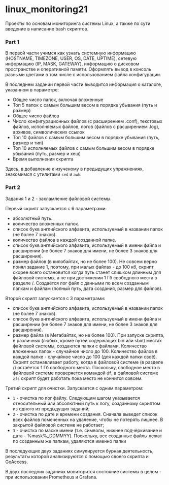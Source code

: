 # linux_monitoring21

Проекты по основам мониторинга системы Linux, а также по сути введение в написание bash скриптов.

### Part 1

В первой части учимся как узнать системную информацию (HOSTNAME, TIMEZONE, USER, OS, DATE, UPTIME), сетевую информацию (IP, MASK, GATEWAY), информацию о дисковом пространстве и оперативной памяти. Оформлять вывод в консоль разными цветами в том числе с использованием файла конфигурации.

В последнем задании первой части выводится информация о каталоге, указанном в параметре:
 - Общее число папок, включая вложенные
 - Топ 5 папок с самым большим весом в порядке убывания (путь и размер)
 - Общее число файлов
 - Число конфигурационных файлов (с расширением .conf), текстовых файлов, исполняемых файлов, логов (файлов с расширением .log), архивов, символических ссылок
 - Топ 10 файлов с самым большим весом в порядке убывания (путь, размер и тип)
 - Топ 10 исполняемых файлов с самым большим весом в порядке убывания (путь, размер и хеш)
 - Время выполнения скрипта

Здесь, в добавление к изученому в предыдущих упражнениях, знакомимся с утилитами `sed` и `awk`.

### Part 2

Задания 1 и 2 - захламление файловой системы.

Первый скрипт запускается с 6 параметрами: 
 - абсолютный путь. 
 - количество вложенных папок. 
 - список букв английского алфавита, используемый в названии папок (не более 7 знаков). 
 - количество файлов в каждой созданной папке. 
 - список букв английского алфавита, используемый в имени файла и расширении (не более 7 знаков для имени, не более 3 знаков для расширения). 
 - размер файлов (в килобайтах, но не более 100).
Не совсем верно понял задание 1, поэтому, при малых файлах - до 100 кб, скрипт скорее всего остановится когда путь станет слишком длинным для файловой системы, а не при достижении 1 Гб свободного места в разделе /.
Создаётся лог файл с данными по всем созданным папкам и файлам (полный путь, дата создания, размер для файлов).

Второй скрипт запускается с 3 параметрами:
 - список букв английского алфавита, используемый в названии папок (не более 7 знаков). 
 - список букв английского алфавита, используемый в имени файла и расширении (не более 7 знаков для имени, не более 3 знаков для расширения). 
 - размер файла (в Мегабайтах, но не более 100).
При запуске скрипта, в различных (любых, кроме путей содержащих bin или sbin) местах файловой системы, создаются папки с файлами.
Количество вложенных папок - случайное число до 100. Количество файлов в каждой папке - случайное число до 100 (для каждой папки своё).
Скрипт останавливает работу, когда в файловой системе (в разделе /) остаёется 1 Гб свободного места. Поскольку, свободное место в файловой системе проверяется командой `df`, в файловой системе `zfs` скрипт будет работать пока место не кончится совсем.

Третий скрипт для очистки. Запускается с одним параметром:
 - `1` - очистка по лог файлу. Следующим шагом указывается относительный или абсолютный путь к логу, созданному скриптом из одного из предыдущих заданий;
 - `2` - очистка по дате и времени создания. Сначала выведет список всех файлов помеченных на удаление, чтобы не потерять лишнее. В закрытой файловой системе не работает;
 - `3` - очистка по маске имени (т.е. символы, нижнее подчёркивание и дата - %mask%_DDMMYY). Поскольку, все созданные файлы лежат по созданным же папкам, удаляются именно папки

В последующих двух заданиях симулируется бурная деятельность, результаты которой анализируются с помощью своего скрипта и GoAccess.

В двух последних заданиях мониторится состояние системы в целом - при использовании Prometheus и Grafana.

